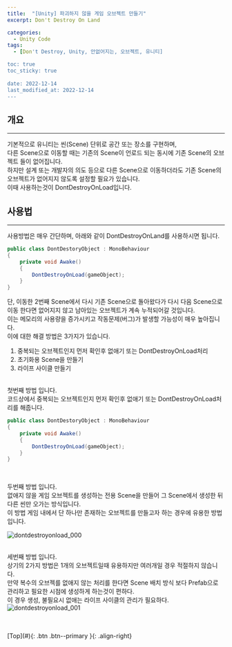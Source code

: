 ```yaml
---
title:  "[Unity] 파괴하지 않을 게임 오브젝트 만들기"
excerpt: Don't Destroy On Land

categories:
  - Unity Code
tags:
  - [Don't Destroy, Unity, 안없어지는, 오브젝트, 유니티]

toc: true
toc_sticky: true
 
date: 2022-12-14
last_modified_at: 2022-12-14
---
```


## 개요
---
기본적으로 유니티는 씬(Scene) 단위로 공간 또는 장소를 구현하며,<br>
다른 Scene으로 이동할 때는 기존의 Scene이 언로드 되는 동시에 기존 Scene의 오브젝트 들이 없어집니다.<br>
하지만 설계 또는 개발자의 의도 등으로 다른 Scene으로 이동하더라도 기존 Scene의 오브젝트가 없어지지 않도록 설정할 필요가 있습니다. <br>
이때 사용하는것이 DontDestroyOnLoad입니다. <br>



## 사용법
---

사용방법은 매우 간단하며, 아래와 같이 DontDestroyOnLand를 사용하시면 됩니다.

``` C#
public class DontDestoryObject : MonoBehaviour
{
    private void Awake()
    {
        DontDestroyOnLoad(gameObject);
    }
}
```


단, 이동한 2번째 Scene에서 다시 기존 Scene으로 돌아왔다가 다시 다음 Scene으로 이동 한다면 없어지지 않고 남아있는 오브젝트가 계속 누적되어갈 것입니다. <br>
이는 메모리의 사용량을 증가시키고 작동문제(버그)가 발생할 가능성이 매우 높아집니다. <br>
이에 대한 해결 방법은 3가지가 있습니다.

1. 중복되는 오브젝트인지 먼저 확인후 없애기 또는 DontDestroyOnLoad처리
2. 초기화용 Scene을 만들기
3. 라이프 사이클 만들기

<br>
첫번째 방법 입니다. <br>
코드상에서 중복되는 오브젝트인지 먼저 확인후 없애기 또는 DontDestroyOnLoad처리를 해줍니다. <br>

``` C#
public class DontDestoryObject : MonoBehaviour
{
    private void Awake()
    {
        DontDestroyOnLoad(gameObject);
    }
}
```
<br>

두번째 방법 입니다. <br>
없애지 않을 게임 오브젝트를 생성하는 전용 Scene을 만들어 그 Scene에서 생성한 뒤 다른 씬만 오가는 방식입니다.<br>
이 방법 게임 내에서 단 하나만 존재하는 오브젝트를 만들고자 하는 경우에 유용한 방법입니다.<br>

![dontdestroyonload_000](https://user-images.githubusercontent.com/40765022/207613269-2d76367e-c33b-4dff-8ed5-e11fd5baa187.png) <br><br>


세번째 방법 입니다. <br>
상기의 2가지 방법은 1개의 오브젝트일때 유용하지만 여러개일 경우 적절하지 않습니다. <br>
만약 복수의 오브젝를 없애지 않는 처리를 한다면 Scene 배치 방식 보다 Prefab으로 관리하고 필요한 시점에 생성하게 하는것이 편하다. <br>
이 경우 생성, 불필요시 없애는 라이프 사이클의 관리가 필요하다. <br>
![dontdestroyonload_001](https://user-images.githubusercontent.com/40765022/207613273-d022ee4b-75c5-4688-9598-1e142b6d859f.png) <br><br>

<br>
[Top](#){: .btn .btn--primary }{: .align-right}